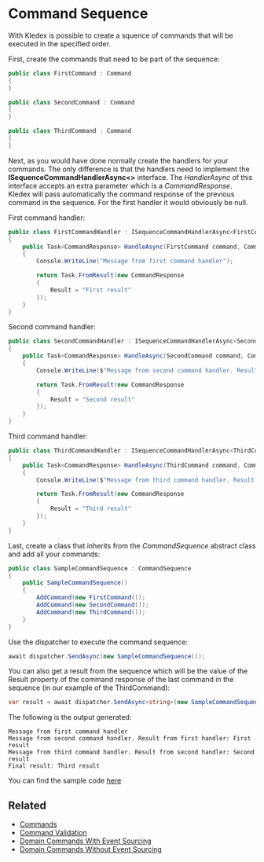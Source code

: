# Command Sequence

With Kledex is possible to create a squence of commands that will be executed in the specified order.

First, create the commands that need to be part of the sequence:

```C#
public class FirstCommand : Command
{
}

public class SecondCommand : Command
{
}

public class ThirdCommand : Command
{
}
```

Next, as you would have done normally create the handlers for your commands. 
The only difference is that the handlers need to implement the **ISequenceCommandHandlerAsync<>** interface.
The _HandlerAsync_ of this interface accepts an extra parameter which is a _CommandResponse_.
Kledex will pass automatically the command response of the previous command in the sequence.
For the first handler it would obviously be null.

First command handler:

```C#
public class FirstCommandHandler : ISequenceCommandHandlerAsync<FirstCommand>
{
    public Task<CommandResponse> HandleAsync(FirstCommand command, CommandResponse previousStepResponse)
    {
        Console.WriteLine("Message from first command handler");

        return Task.FromResult(new CommandResponse
        { 
            Result = "First result"
        });
    }
}
```

Second command handler:

```C#
public class SecondCommandHandler : ISequenceCommandHandlerAsync<SecondCommand>
{
    public Task<CommandResponse> HandleAsync(SecondCommand command, CommandResponse previousStepResponse)
    {
        Console.WriteLine($"Message from second command handler. Result from first handler: {previousStepResponse.Result}");

        return Task.FromResult(new CommandResponse
        {
            Result = "Second result"
        });
    }
}
```

Third command handler:

```C#
public class ThirdCommandHandler : ISequenceCommandHandlerAsync<ThirdCommand>
{
    public Task<CommandResponse> HandleAsync(ThirdCommand command, CommandResponse previousStepResponse)
    {
        Console.WriteLine($"Message from third command handler. Result from second handler: {previousStepResponse.Result}");

        return Task.FromResult(new CommandResponse
        {
            Result = "Third result"
        });
    }
}
```

Last, create a class that inherits from the _CommandSequence_ abstract class and add all your commands:

```C#
public class SampleCommandSequence : CommandSequence
{
    public SampleCommandSequence()
    {
        AddCommand(new FirstCommand());
        AddCommand(new SecondCommand());
        AddCommand(new ThirdCommand());
    }
}
```

Use the dispatcher to execute the command sequence:

```C#
await dispatcher.SendAsync(new SampleCommandSequence());
```

You can also get a result from the sequence which will be the value of the Result property of the command response of the last command in the sequence (in our example of the ThirdCommand):

```C#
var result = await dispatcher.SendAsync<string>(new SampleCommandSequence());
```

The following is the output generated:

```
Message from first command handler
Message from second command handler. Result from first handler: First result
Message from third command handler. Result from second handler: Second result
Final result: Third result
```

You can find the sample code [here](https://github.com/lucabriguglia/Kledex/tree/master/samples/Kledex.Sample.CommandSequence)

## Related

- [Commands](Commands)
- [Command Validation](Command-Validation)
- [Domain Commands With Event Sourcing](With-Event-Sourcing)
- [Domain Commands Without Event Sourcing](Without-Event-Sourcing)
